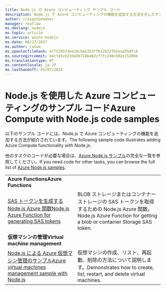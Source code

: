 ```yaml
---
title: Node.js の Azure コンピューティング サンプル コード
description: Node.js で Azure コンピューティングの機能を追加する方法を示したサンプル コード。
author: craigshoemaker
manager: routlaw
ms.devlang: nodejs
ms.topic: article
ms.service: azure-nodejs
ms.date: 06/17/2017
ms.author: cshoe
ms.openlocfilehash: 4775295fdea18c8ae353ff612b22f92ead35dfc8
ms.sourcegitcommit: b4cf45cb23da56718b482cf7fc240c592e15206b
ms.translationtype: HT
ms.contentlocale: ja-JP
ms.lasthandoff: 05/07/2018
---
```

# <a name="azure-compute-with-nodejs-code-samples"></a><span data-ttu-id="46879-103">Node.js を使用した Azure コンピューティングのサンプル コード</span><span class="sxs-lookup"><span data-stu-id="46879-103">Azure Compute with Node.js code samples</span></span>

<span data-ttu-id="46879-104">以下のサンプル コードには、Node.js で Azure コンピューティングの機能を追加する方法が紹介されています。</span><span class="sxs-lookup"><span data-stu-id="46879-104">The following sample code illustrates adding Azure Compute functionality with Node.js.</span></span>

<span data-ttu-id="46879-105">他のタスクのコードが必要な場合は、[Azure Node.js サンプル](https://azure.microsoft.com/resources/samples/?term=nodejs)の完全な一覧を参照してください。</span><span class="sxs-lookup"><span data-stu-id="46879-105">If you need code for other tasks, you can browse the full list of [Azure Node.js samples](https://azure.microsoft.com/resources/samples/?term=nodejs).</span></span>

| | |
|---|---|
| <span data-ttu-id="46879-106">**Azure Functions**</span><span class="sxs-lookup"><span data-stu-id="46879-106">**Azure Functions**</span></span> ||
| [<span data-ttu-id="46879-107">SAS トークンを生成する Node.js Azure 関数</span><span class="sxs-lookup"><span data-stu-id="46879-107">Node.js Azure Function for generating SAS tokens</span></span>](https://azure.microsoft.com/resources/samples/functions-node-sas-token/) | <span data-ttu-id="46879-108">BLOB ストレージまたはコンテナー ストレージの SAS トークンを取得するための Node.js Azure 関数。</span><span class="sxs-lookup"><span data-stu-id="46879-108">Node.js Azure Function for getting a blob or container Storage SAS token.</span></span> |
| <span data-ttu-id="46879-109">**仮想マシンの管理**</span><span class="sxs-lookup"><span data-stu-id="46879-109">**Virtual machine management**</span></span> ||
| [<span data-ttu-id="46879-110">Node.js による Azure 仮想マシン管理のサンプル</span><span class="sxs-lookup"><span data-stu-id="46879-110">Azure virtual machines management sample with Node.js</span></span>](https://github.com/Azure-Samples/compute-node-manage-vm) | <span data-ttu-id="46879-111">仮想マシンの作成、リスト、再起動、削除の方法について説明します。</span><span class="sxs-lookup"><span data-stu-id="46879-111">Demonstrates how to create, list, restart, and delete virtual machines.</span></span> |
